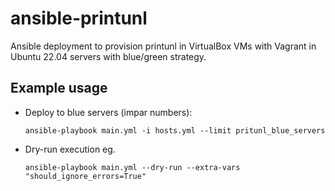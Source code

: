 # ansible-printunl
Ansible deployment to provision printunl in VirtualBox VMs with Vagrant in Ubuntu 22.04 servers with blue/green strategy.

## Example usage

- Deploy to blue servers (impar numbers):

    `ansible-playbook main.yml -i hosts.yml --limit pritunl_blue_servers`

- Dry-run execution eg.

    `ansible-playbook main.yml --dry-run --extra-vars "should_ignore_errors=True"`
